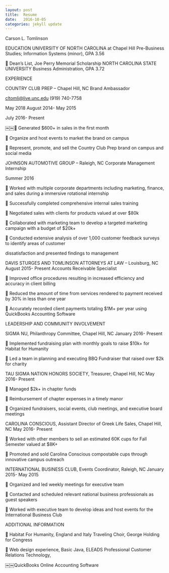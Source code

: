 ```yaml
---
layout: post
title:  Resume
date:   2016-10-05
categories: jekyll update
---
```


Carson L. Tomlinson

EDUCATION
UNIVERSITY OF NORTH CAROLINA at Chapel Hill Pre-Business Studies; Information Systems (minor), GPA 3.56

 Dean’s List, Joe Perry Memorial Scholarship NORTH CAROLINA STATE UNIVERSITY Business Administration, GPA 3.72

EXPERIENCE

COUNTRY CLUB PREP – Chapel Hill, NC Brand Ambassador

cltomli@live.unc.edu (919) 740-7758

May 2018 August 2014- May 2015

July 2016- Present

￼￼ Generated $600+ in sales in the first month

 Organize and host events to market the brand on campus

 Represent, promote, and sell the Country Club Prep brand on campus and social media

JOHNSON AUTOMOTIVE GROUP – Raleigh, NC Corporate Management Internship

Summer 2016

 Worked with multiple corporate departments including marketing, finance, and sales during a immersive rotational internship

 Successfully completed comprehensive internal sales training

 Negotiated sales with clients for products valued at over $80k

 Collaborated with marketing team to develop a targeted marketing campaign with a budget of $20k+

 Conducted extensive analysis of over 1,000 customer feedback surveys to identify areas of customer

dissatisfaction and presented findings to management

DAVIS STURGES AND TOMLINSON ATTORNEYS AT LAW – Louisburg, NC August 2015- Present Accounts Receivable Specialist

 Improved office procedures resulting in increased efficiency and accuracy in client billing

 Reduced the amount of time from services rendered to payment received by 30% in less than one year

 Accurately recorded client payments totaling $1M+ per year using QuickBooks Accounting Software


LEADERSHIP AND COMMUNITY INVOLVEMENT

SIGMA NU, Philanthropy Committee, Chapel Hill, NC January 2016- Present

 Implemented fundraising plan with monthly goals to raise $10k+ for Habitat for Humanity

 Led a team in planning and executing BBQ Fundraiser that raised over $2k for charity

TAU SIGMA NATION HONORS SOCIETY, Treasurer, Chapel Hill, NC May 2016- Present

 Managed $2k+ in chapter funds

 Reimbursement of chapter expenses in a timely manor

 Organized fundraisers, social events, club meetings, and executive board meetings

CAROLINA CONSCIOUS, Assistant Director of Greek Life Sales, Chapel Hill, NC May 2016- Present

 Worked with other members to sell an estimated 60K cups for Fall Semester valued at $8K+

 Promoted and sold Carolina Conscious compostable cups through innovative campus outreach

INTERNATIONAL BUSINESS CLUB, Events Coordinator, Raleigh, NC January 2015- May 2015

 Organized and led weekly meetings for executive team

 Contacted and scheduled relevant national business professionals as guest speakers

 Worked with executive team to develop ideas and host events for the International Business Club

ADDITIONAL INFORMATION

 Habitat For Humanity, England and Italy Traveling Choir, George Holding for Congress

 Web design experience, Basic Java, ELEADS Professional Customer Relations Technology,

￼￼QuickBooks Online Accounting Software
